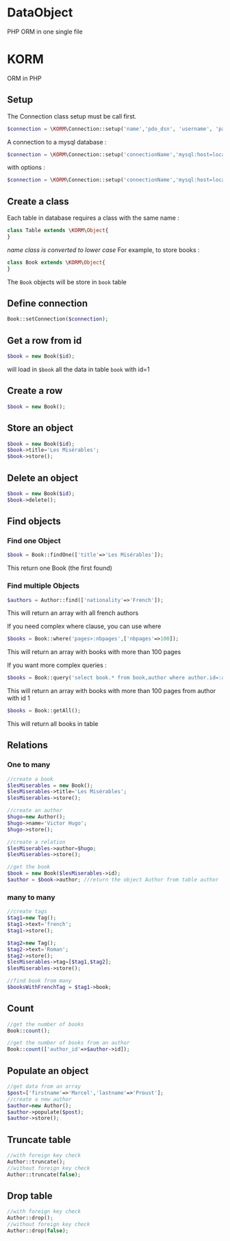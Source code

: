# DataObject
PHP ORM in one single file

# KORM
ORM in PHP


## Setup

The Connection class setup must be call first.

``` php
$connection = \KORM\Connection::setup('name','pdo_dsn', 'username', 'password');
```

A connection to a mysql database :

``` php
$connection = \KORM\Connection::setup('connectionName','mysql:host=localhost;dbname=database', 'username', 'password');
```

with options :

``` php
$connection = \KORM\Connection::setup('connectionName','mysql:host=localhost;dbname=database', 'username', 'password', array(\PDO::MYSQL_ATTR_INIT_COMMAND => 'SET NAMES \'UTF8\''));
```

## Create a class

Each table in database requires a class with the same name :

``` php
class Table extends \KORM\Object{
}
```

_name class is converted to lower case_
For example, to store books :

``` php
class Book extends \KORM\Object{
}
```

The `Book` objects will be store in `book` table

## Define connection
``` php
Book::setConnection($connection);
``` 

## Get a row from id

``` php
$book = new Book($id);
```

will load in `$book` all the data in table `book` with id=1

## Create a row

``` php
$book = new Book();
```

## Store an object

``` php
$book = new Book($id);
$book->title='Les Misérables';
$book->store();
```

## Delete an object

``` php
$book = new Book($id);
$book->delete();
```

## Find objects

### Find one Object

``` php
$book = Book::findOne(['title'=>'Les Misérables']);
```

This return one Book (the first found)

### Find multiple Objects

``` php
$authors = Author::find(['nationality'=>'French']);
```

This will return an array with all french authors

If you need complex where clause, you can use where

``` php
$books = Book::where('pages>:nbpages',['nbpages'=>100]);
```
This will return an array with books with more than 100 pages

If you want more complex queries :

``` php
$books = Book::query('select book.* from book,author where author.id=:author_id and pages>:nbpages and author.id=book.author_id',['nbpages'=>100,'author_id'=>1]);
```
This will return an array with books with more than 100 pages from author with id 1

``` php
$books = Book::getAll();
```
This will return all books in table


## Relations

### One to many

``` php
//create a book
$lesMiserables = new Book();
$lesMiserables->title='Les Misérables';
$lesMiserables->store();

//create an author
$hugo=new Author();
$hugo->name='Victor Hugo';
$hugo->store();

//create a relation
$lesMiserables->author=$hugo;
$lesMiserables->store();

//get the book
$book = new Book($lesMiserables->id);
$author = $book->author; //return the object Author from table author
```

### many to many

``` php
//create tags
$tag1=new Tag();
$tag1->text='french';
$tag1->store();

$tag2=new Tag();
$tag2->text='Roman';
$tag2->store();
$lesMiserables->tag=[$tag1,$tag2];
$lesMiserables->store();

//find book from many
$booksWithFrenchTag = $tag1->book;
```

## Count

``` php
//get the number of books
Book::count();

//get the number of books from an author
Book::count(['author_id'=>$author->id]);
```

## Populate an object

``` php
//get data from an array
$post=['firstname'=>'Marcel','lastname'=>'Proust'];
//create a new author
$author=new Author();
$author->populate($post);
$author->store();
```

## Truncate table

``` php
//with foreign key check
Author::truncate();
//without foreign key check
Author::truncate(false);
```

## Drop table

``` php
//with foreign key check
Author::drop();
//without foreign key check
Author::drop(false);
```

